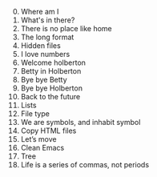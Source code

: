 0. Where am I
1. What's in there?
2. There is no place like home
3. The long format
4. Hidden files
5. I love numbers
6. Welcome holberton
7. Betty in Holberton
8. Bye bye Betty
9. Bye bye Holberton
10. Back to the future
11. Lists
12. File type
13. We are symbols, and inhabit symbol
14. Copy HTML files
15. Let’s move
16. Clean Emacs
17. Tree
18. Life is a series of commas, not periods

